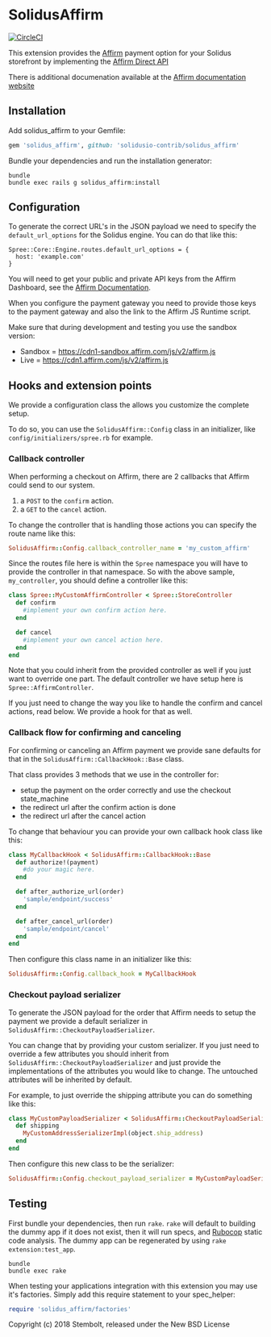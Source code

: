 # SolidusAffirm

[![CircleCI](https://circleci.com/gh/solidusio/solidus_affirm.svg?style=svg)](https://circleci.com/gh/solidusio/solidus_affirm)

This extension provides the [Affirm](https://www.affirm.com/) payment option
for your Solidus storefront by implementing the [Affirm Direct API](https://docs.affirm.com/Integrate_Affirm/Direct_API)

There is additional documenation available at the [Affirm documentation website](https://docs.affirm.com/Integrate_Affirm/Platform_Integration/Solidus_Integration)

## Installation

Add solidus_affirm to your Gemfile:

```ruby
gem 'solidus_affirm', github: 'solidusio-contrib/solidus_affirm'
```

Bundle your dependencies and run the installation generator:

```shell
bundle
bundle exec rails g solidus_affirm:install
```
## Configuration

To generate the correct URL's in the JSON payload we need to specify the
`default_url_options` for the Solidus engine. You can do that like this:

```
Spree::Core::Engine.routes.default_url_options = {
  host: 'example.com'
}
```

You will need to get your public and private API keys from the Affirm Dashboard, see the [Affirm Documentation](https://docs.affirm.com/Integrate_Affirm/Direct_API).

When you configure the payment gateway you need to provide those keys to
the payment gateway and also the link to the Affirm JS Runtime script.

Make sure that during development and testing you use the sandbox version:
* Sandbox = https://cdn1-sandbox.affirm.com/js/v2/affirm.js
* Live = https://cdn1.affirm.com/js/v2/affirm.js

## Hooks and extension points

We provide a configuration class the allows you customize the complete setup.

To do so, you can use the `SolidusAffirm::Config` class in an initializer,
like `config/initializers/spree.rb` for example.

### Callback controller

When performing a checkout on Affirm, there are 2 callbacks that Affirm
could send to our system.

1) a `POST` to the `confirm` action.
2) a `GET` to the `cancel` action.

To change the controller that is handling those actions you can specify
the route name like this:

```ruby
SolidusAffirm::Config.callback_controller_name = 'my_custom_affirm'
```

Since the routes file here is within the `Spree` namespace you will have to
provide the controller in that namespace. So with the above sample, `my_controller`,
you should define a controller like this:

```ruby
class Spree::MyCustomAffirmController < Spree::StoreController
  def confirm
    #implement your own confirm action here.
  end

  def cancel
    #implement your own cancel action here.
  end
end
```

Note that you could inherit from the provided controller as well if you
just want to override one part. The default controller we have setup here
is `Spree::AffirmController`.

If you just need to change the way you like to handle the confirm and cancel
actions, read below. We provide a hook for that as well.

### Callback flow for confirming and canceling

For confirming or canceling an Affirm payment we provide sane defaults for
that in the `SolidusAffirm::CallbackHook::Base` class.

That class provides 3 methods that we use in the controller for:
* setup the payment on the order correctly and use the checkout state_machine
* the redirect url after the confirm action is done
* the redirect url after the cancel action

To change that behaviour you can provide your own callback hook class like this:

```ruby
class MyCallbackHook < SolidusAffirm::CallbackHook::Base
  def authorize!(payment)
    #do your magic here.
  end

  def after_authorize_url(order)
    'sample/endpoint/success'
  end

  def after_cancel_url(order)
    'sample/endpoint/cancel'
  end
end
```

Then configure this class name in an initializer like this:

```ruby
SolidusAffirm::Config.callback_hook = MyCallbackHook
```

### Checkout payload serializer

To generate the JSON payload for the order that Affirm needs to setup the
payment we provide a default serializer in `SolidusAffirm::CheckoutPayloadSerializer`.

You can change that by providing your custom serializer. If you just need to
override a few attributes you should inherit from `SolidusAffirm::CheckoutPayloadSerializer` and just provide the implementations of the
attributes you would like to change. The untouched attributes will be inherited by default.

For example, to just override the shipping attribute you can do something like this:

```ruby
class MyCustomPayloadSerializer < SolidusAffirm::CheckoutPayloadSerializer
  def shipping
    MyCustomAddressSerializerImpl(object.ship_address)
  end
end
```

Then configure this new class to be the serializer:

```ruby
SolidusAffirm::Config.checkout_payload_serializer = MyCustomPayloadSerializer
```

## Testing

First bundle your dependencies, then run `rake`. `rake` will default to building the dummy app if it does not exist, then it will run specs, and [Rubocop](https://github.com/bbatsov/rubocop) static code analysis. The dummy app can be regenerated by using `rake extension:test_app`.

```shell
bundle
bundle exec rake
```

When testing your applications integration with this extension you may use it's factories.
Simply add this require statement to your spec_helper:

```ruby
require 'solidus_affirm/factories'
```

Copyright (c) 2018 Stembolt, released under the New BSD License
